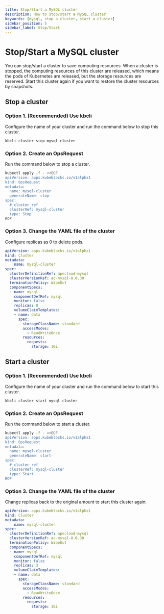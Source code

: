 ```yaml
---
title: Stop/Start a MySQL cluster
description: How to stop/start a MySQL cluster
keywords: [mysql, stop a cluster, start a cluster]
sidebar_position: 5
sidebar_label: Stop/Start
---
```


# Stop/Start a MySQL cluster

You can stop/start a cluster to save computing resources. When a cluster is stopped, the computing resources of this cluster are released, which means the pods of Kubernetes are released, but the storage resources are reserved. Start this cluster again if you want to restore the cluster resources by snapshots.

## Stop a cluster

### Option 1. (Recommended) Use kbcli

Configure the name of your cluster and run the command below to stop this cluster.

```bash
kbcli cluster stop mysql-cluster
```

### Option 2. Create an OpsRequest

Run the command below to stop a cluster.

```bash
kubectl apply -f - <<EOF
apiVersion: apps.kubeblocks.io/v1alpha1
kind: OpsRequest
metadata:
  name: mysql-cluster
  generateName: stop-
spec:
  # cluster ref
  clusterRef: mysql-cluster
  type: Stop
EOF
```

### Option 3. Change the YAML file of the cluster

Configure replicas as 0 to delete pods.

```yaml
apiVersion: apps.kubeblocks.io/v1alpha1
kind: Cluster
metadata:
    name: mysql-cluster
spec:
  clusterDefinitionRef: apecloud-mysql
  clusterVersionRef: ac-mysql-8.0.30
  terminationPolicy: WipeOut
  componentSpecs:
  - name: mysql
    componentDefRef: mysql
    monitor: false  
    replicas: 0
    volumeClaimTemplates:
    - name: data
      spec:
        storageClassName: standard
        accessModes:
          - ReadWriteOnce
        resources:
          requests:
            storage: 1Gi
```

## Start a cluster
  
### Option 1. (Recommended) Use kbcli

Configure the name of your cluster and run the command below to start this cluster.

```bash
kbcli cluster start mysql-cluster
```

### Option 2. Create an OpsRequest

Run the command below to start a cluster.

```bash
kubectl apply -f - <<EOF
apiVersion: apps.kubeblocks.io/v1alpha1
kind: OpsRequest
metadata:
  name: mysql-cluster
  generateName: start-
spec:
  # cluster ref
  clusterRef: mysql-cluster
  type: Start
EOF 
```

### Option 3. Change the YAML file of the cluster

Change replicas back to the original amount to start this cluster again.

```yaml
apiVersion: apps.kubeblocks.io/v1alpha1
kind: Cluster
metadata:
    name: mysql-cluster
spec:
  clusterDefinitionRef: apecloud-mysql
  clusterVersionRef: ac-mysql-8.0.30
  terminationPolicy: WipeOut
  componentSpecs:
  - name: mysql
    componentDefRef: mysql
    monitor: false  
    replicas: 3
    volumeClaimTemplates:
    - name: data
      spec:
        storageClassName: standard
        accessModes:
          - ReadWriteOnce
        resources:
          requests:
            storage: 1Gi
```

